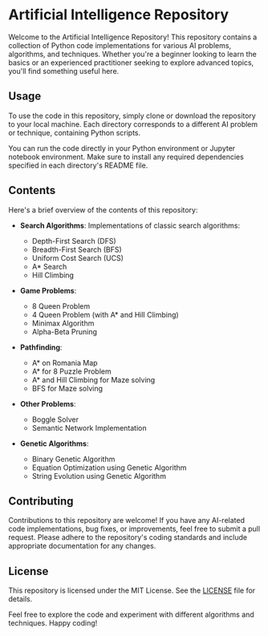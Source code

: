 # Artificial Intelligence Repository

Welcome to the Artificial Intelligence Repository! This repository contains a collection of Python code implementations for various AI problems, algorithms, and techniques. Whether you're a beginner looking to learn the basics or an experienced practitioner seeking to explore advanced topics, you'll find something useful here.


## Usage

To use the code in this repository, simply clone or download the repository to your local machine. Each directory corresponds to a different AI problem or technique, containing Python scripts.

You can run the code directly in your Python environment or Jupyter notebook environment. Make sure to install any required dependencies specified in each directory's README file.

## Contents

Here's a brief overview of the contents of this repository:

- **Search Algorithms**: Implementations of classic search algorithms:
  - Depth-First Search (DFS)
  - Breadth-First Search (BFS)
  - Uniform Cost Search (UCS)
  - A* Search
  - Hill Climbing

- **Game Problems**:
  - 8 Queen Problem
  - 4 Queen Problem (with A* and Hill Climbing)
  - Minimax Algorithm
  - Alpha-Beta Pruning

- **Pathfinding**:
  - A* on Romania Map
  - A* for 8 Puzzle Problem
  - A* and Hill Climbing for Maze solving
  - BFS for Maze solving

- **Other Problems**:
  - Boggle Solver
  - Semantic Network Implementation

- **Genetic Algorithms**:
  - Binary Genetic Algorithm
  - Equation Optimization using Genetic Algorithm
  - String Evolution using Genetic Algorithm

## Contributing

Contributions to this repository are welcome! If you have any AI-related code implementations, bug fixes, or improvements, feel free to submit a pull request. Please adhere to the repository's coding standards and include appropriate documentation for any changes.

## License

This repository is licensed under the MIT License. See the [LICENSE](LICENSE) file for details.



Feel free to explore the code and experiment with different algorithms and techniques. Happy coding!
